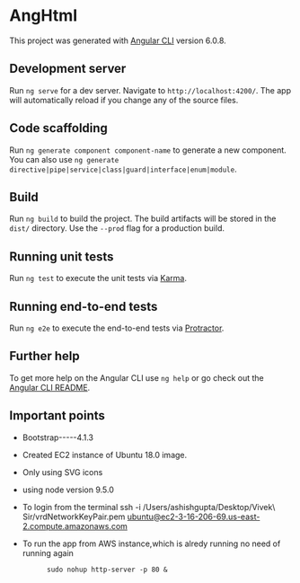 # AngHtml

This project was generated with [Angular CLI](https://github.com/angular/angular-cli) version 6.0.8.

## Development server

Run `ng serve` for a dev server. Navigate to `http://localhost:4200/`. The app will automatically reload if you change any of the source files.

## Code scaffolding

Run `ng generate component component-name` to generate a new component. You can also use `ng generate directive|pipe|service|class|guard|interface|enum|module`.

## Build

Run `ng build` to build the project. The build artifacts will be stored in the `dist/` directory. Use the `--prod` flag for a production build.

## Running unit tests

Run `ng test` to execute the unit tests via [Karma](https://karma-runner.github.io).

## Running end-to-end tests

Run `ng e2e` to execute the end-to-end tests via [Protractor](http://www.protractortest.org/).

## Further help

To get more help on the Angular CLI use `ng help` or go check out the [Angular CLI README](https://github.com/angular/angular-cli/blob/master/README.md).


## Important points 

* Bootstrap-----4.1.3
* Created EC2 instance of Ubuntu 18.0 image.
* Only using SVG icons
* using node version 9.5.0

* To login from the terminal 
      ssh -i /Users/ashishgupta/Desktop/Vivek\ Sir/vrdNetworkKeyPair.pem ubuntu@ec2-3-16-206-69.us-east-2.compute.amazonaws.com

* To run the app from AWS instance,which is alredy running no need of running again

            sudo nohup http-server -p 80 &
